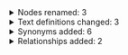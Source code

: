 <details>
<summary>Nodes renamed: 3</summary>

| ID | Old Label | New Label |
----|----|----|
| HP:0003362 | Increased VLDL cholesterol concentration | Increased concentration of very-low-density lipoprotein cholesterol in blood |
| HP:0003455 | Elevated circulating long chain fatty acid concentration | Increased concentration of long-chain fatty acid in blood |
| HP:0003452 | Increased circulating iron concentration | Increased concentration of iron in blood |

</details>

<details>
<summary>Text definitions changed: 3</summary>

| Term | Old Text Definition | New Text Definition |
----|----|----|
| Increased concentration of iron in blood (HP:0003452) | The concentration of iron in the blood circulation is above the upper limit of normal. |                  An increase in the concentration of iron in blood. |
| Increased concentration of long-chain fatty acid in blood (HP:0003455) | Increased concentration of long-chain fatty acids in the blood circulation. |                  An increase in the concentration of long-chain fatty acid in blood. |
| Increased concentration of very-low-density lipoprotein cholesterol in blood (HP:0003362) | An increase in the amount of very-low-density lipoprotein cholesterol in the blood. |                  An increase in the amount of very-low-density lipoprotein cholesterol in the blood. |

</details>

<details>
<summary>Synonyms added: 6</summary>

| Term | New Synonym | Predicate |
----|----|----|
| Increased concentration of long-chain fatty acid in blood (HP:0003455) | Elevated circulating long chain fatty acid concentration | oio:hasExactSynonym |
| Increased concentration of iron in blood (HP:0003452) | increased level of iron atom in blood | oio:hasExactSynonym |
| Increased concentration of long-chain fatty acid in blood (HP:0003455) | increased level of long-chain fatty acid in blood | oio:hasExactSynonym |
| Increased concentration of iron in blood (HP:0003452) | Increased circulating iron concentration | oio:hasExactSynonym |
| Increased concentration of very-low-density lipoprotein cholesterol in blood (HP:0003362) | increased level of very-low-density lipoprotein cholesterol in blood | oio:hasExactSynonym |
| Increased concentration of very-low-density lipoprotein cholesterol in blood (HP:0003362) | Increased VLDL cholesterol concentration | oio:hasExactSynonym |

</details>

<details>
<summary>Relationships added: 2</summary>

| Subject | Predicate | Object|
----|----|----|
| Hyperlipoproteinemia (HP:0010980) | subClassOf (rdfs:subClassOf) |                Hyperlipidemia (HP:0003077) |
| Increased concentration of long-chain fatty acid in blood (HP:0003455) | subClassOf (rdfs:subClassOf) |                Hyperlipidemia (HP:0003077) |

</details>

